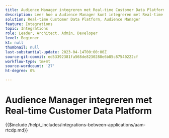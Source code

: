 ```yaml
---
title: Audience Manager integreren met Real-time Customer Data Platform
description: Leer hoe u Audience Manager kunt integreren met Real-time Customer Data Platform.
solution: Real-time Customer Data Platform, Audience Manager
feature: Integrations
topic: Integrations
role: Leader, Architect, Admin, Developer
level: Beginner
kt: null
thumbnail: null
last-substantial-update: 2023-04-14T00:00:00Z
source-git-commit: ed53392381fa568de8230288e6b85c87540222cf
workflow-type: tm+mt
source-wordcount: '27'
ht-degree: 0%

---
```



# Audience Manager integreren met Real-time Customer Data Platform

{{$include /help/_includes/integrations-between-applications/aam-rtcdp.md}}
